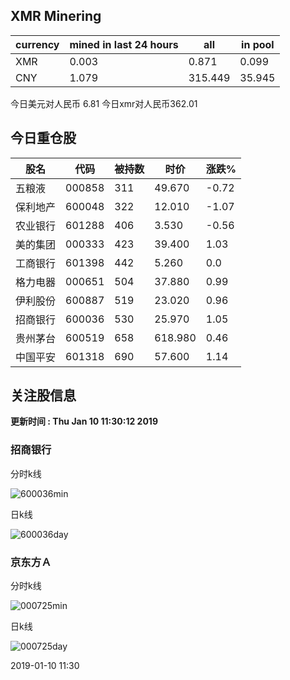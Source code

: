 ## XMR Minering

|currency|mined in last 24 hours|all|in pool|
|---|---|---|---|
|XMR|0.003|0.871|0.099|
|CNY|1.079|315.449|35.945|

今日美元对人民币 6.81	今日xmr对人民币362.01


## 今日重仓股 

|股名|代码|被持数|时价|涨跌%|
|---|---|---|---|---|
|五粮液|000858|311|49.670|-0.72|
|保利地产|600048|322|12.010|-1.07|
|农业银行|601288|406|3.530|-0.56|
|美的集团|000333|423|39.400|1.03|
|工商银行|601398|442|5.260|0.0|
|格力电器|000651|504|37.880|0.99|
|伊利股份|600887|519|23.020|0.96|
|招商银行|600036|530|25.970|1.05|
|贵州茅台|600519|658|618.980|0.46|
|中国平安|601318|690|57.600|1.14|

## 关注股信息
**更新时间 : Thu Jan 10 11:30:12 2019**
### 招商银行 
分时k线

![600036min](http://image.sinajs.cn/newchart/min/n/sh600036.gif)

日k线

![600036day](http://image.sinajs.cn/newchart/daily/n/sh600036.gif)

### 京东方Ａ 
分时k线

![000725min](http://image.sinajs.cn/newchart/min/n/sz000725.gif)

日k线

![000725day](http://image.sinajs.cn/newchart/daily/n/sz000725.gif)

2019-01-10 11:30